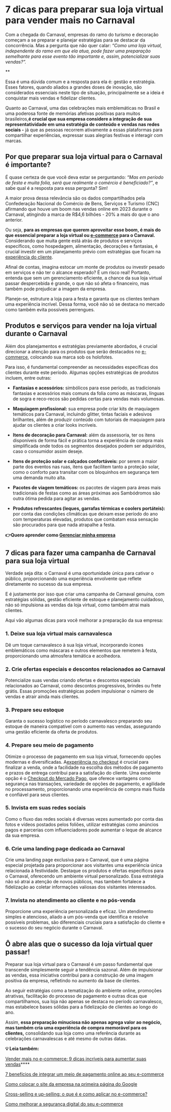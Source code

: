 # 7 dicas para preparar sua loja virtual para vender mais no Carnaval

Com a chegada do Carnaval, empresas do ramo do turismo e decoração começam a se preparar e planejar estratégias para se destacar da concorrência. Mas a pergunta que não quer calar: *“Como uma loja virtual, independente do ramo em que ela atua, pode fazer uma preparação semelhante para esse evento tão importante e, assim, potencializar suas vendas?”.*

**

Essa é uma dúvida comum e a resposta para ela é: gestão e estratégia. Esses fatores, quando aliados a grandes doses de inovação, são considerados essenciais neste tipo de situação, principalmente se a ideia é conquistar mais vendas e fidelizar clientes.

Quanto ao Carnaval, uma das celebrações mais emblemáticas no Brasil e uma poderosa fonte de memórias afetivas positivas para muitos brasileiros,**é crucial que sua empresa considere a integração de sua representatividade em uma estratégia de conteúdo e vendas nas redes sociais -** já que as pessoas recorrem ativamente a essas plataformas para compartilhar experiências, expressar suas alegrias festivas e interagir com marcas.

## **Por que preparar sua loja virtual para o Carnaval é importante?**

É quase certeza de que você deva estar se perguntando: *“Mas em período de festa e muita folia, será que realmente o comércio é beneficiado?”*, e sabe qual é a resposta para essa pergunta? Sim!

A maior prova dessa relevância são os dados compartilhados pela Confederação Nacional do Comércio de Bens, Serviços e Turismo (CNC) afirmando que houve um boom nas vendas online em 2023 durante o Carnaval, atingindo a marca de R$4,6 bilhões - 20% a mais do que o ano anterior.

Ou seja, **para as empresas que querem aproveitar esse boom, é mais do que essencial preparar a loja virtual ou [e-commerce](https://meubolso.mercadopago.com.br/ecommerce-mais-competitivo) para o Carnaval.** Considerando que muita gente está atrás de produtos e serviços específicos, como hospedagem, alimentação, decorações e fantasias, é crucial investir em um planejamento prévio com estratégias que focam na [experiência do cliente](https://meubolso.mercadopago.com.br/6-passos-para-facilitar-a-experiencia-de-compra-no-seu-site).

Afinal de contas, imagina estocar um monte de produtos ou investir pesado em serviços e não ter o alcance esperado? É um risco real! Portanto, entenda que sem um gerenciamento eficiente, a chance da sua loja virtual passar despercebida é grande, o que não só afeta o financeiro, mas também pode prejudicar a imagem da empresa.

Planeje-se, estruture a loja para a festa e garanta que os clientes tenham uma experiência incrível. Dessa forma, você não só se destaca no mercado como também evita possíveis perrengues.

## 

## **Produtos e serviços para vender na loja virtual durante o Carnaval**

Além dos planejamentos e estratégias previamente abordados, é crucial direcionar a atenção para os produtos que serão destacados no [e-commerce](https://meubolso.mercadopago.com.br/como-deixar-produtos-atrativos-e-commerce), colocando sua marca sob os holofotes.

Para isso, é fundamental compreender as necessidades específicas dos clientes durante este período. Algumas opções estratégicas de produtos incluem, entre outras:

- **Fantasias e acessórios:** simbólicos para esse período, as tradicionais fantasias e acessórios mais comuns da folia como as máscaras, línguas de sogra e reco-recos são pedidas certas para vendas mais volumosas.

- **Maquiagem profissional:** sua empresa pode criar kits de maquiagem temáticos para Carnaval, incluindo glitter, tintas faciais e adesivos brilhantes, além de produzir conteúdo com tutoriais de maquiagem para ajudar os clientes a criar looks incríveis.

- **Itens de decoração para Carnaval:** além da assessoria, ter os itens disponíveis de forma fácil e prática torna a experiência de compra mais simplificada onde todos os segmentos desejados podem ser adquiridos, caso o consumidor assim deseje.

- **Itens de proteção solar e calçados confortáveis:** por serem a maior parte dos eventos nas ruas, itens que facilitem tanto a proteção solar, como o conforto para transitar com os bloquinhos em segurança tem uma demanda muito alta.

- **Pacotes de viagem temáticos:** os pacotes de viagem para áreas mais tradicionais de festas como as áreas próximas aos Sambódromos são outra ótima pedida para agitar as vendas.

- **Produtos refrescantes (leques, garrafas térmicas e coolers portáteis):** por conta das condições climáticas que deixam esse período do ano com temperaturas elevadas, produtos que combatam essa sensação são procurados para que nada atrapalhe a festa.

**👉Quero aprender como [Gerenciar minha empresa](https://empresas.mercadopago.com.br/guia-pratico-gestao-estrategica)**

## **7 dicas para fazer uma campanha de Carnaval para sua loja virtual**

Verdade seja dita: o Carnaval é uma oportunidade única para cativar o público, proporcionando uma experiência envolvente que reflete diretamente no sucesso da sua empresa.

E é justamente por isso que criar uma campanha de Carnaval genuína, com estratégias sólidas, gestão eficiente de estoque e planejamento cuidadoso, não só impulsiona as vendas da loja virtual, como também atrai mais clientes.

Aqui vão algumas dicas para você melhorar a preparação da sua empresa:

### **1. Deixe sua loja virtual mais carnavalesca**

Dê um toque carnavalesco à sua loja virtual, incorporando ícones emblemáticos como máscaras e outros elementos que remetem à festa, proporcionando uma atmosfera temática e acolhedora.

### **2. Crie ofertas especiais e descontos relacionados ao Carnaval**

Potencialize suas vendas criando ofertas e descontos especiais relacionados ao Carnaval, como descontos progressivos, brindes ou frete grátis. Essas promoções estratégicas podem impulsionar o número de vendas e atrair ainda mais clientes.

### 

### **3. Prepare seu estoque**

Garanta o sucesso logístico no período carnavalesco preparando seu estoque de maneira compatível com o aumento nas vendas, assegurando uma gestão eficiente da oferta de produtos.

### **4. Prepare seu meio de pagamento**

Otimize o processo de pagamento em sua loja virtual, fornecendo opções modernas e diversificadas. A[experiência no checkout](https://meubolso.mercadopago.com.br/como-vender-mais-com-uma-experiencia-incrivel-de-checkout) é crucial para finalizar a venda, onde a facilidade na escolha dos métodos de pagamento e prazos de entrega contribui para a satisfação do cliente. Uma excelente opção é o [Checkout do Mercado Pago](https://meubolso.mercadopago.com.br/checkout-mercado-pago-conheca-a-solucao-ideal-para-receber-pagamentos-online), que oferece vantagens como segurança nas transações, variedade de opções de pagamento, e agilidade no processamento, proporcionando uma experiência de compra mais fluida e confiável para seus clientes.

### **5. Invista em suas redes sociais**

Como o fluxo das redes sociais é diversas vezes aumentado por conta das fotos e vídeos postados pelos foliões, utilizar estratégias como anúncios pagos e parcerias com influenciadores pode aumentar o leque de alcance da sua empresa.

### **6. Crie uma landing page dedicada ao Carnaval**

Crie uma landing page exclusiva para o Carnaval, que é uma página especial projetada para proporcionar aos visitantes uma experiência única relacionada à festividade. Destaque os produtos e ofertas específicos para o Carnaval, oferecendo um ambiente virtual personalizado. Essa estratégia não só atrai a atenção de novos públicos, mas também fortalece a fidelização ao coletar informações valiosas dos visitantes interessados.

### **7. Invista no atendimento ao cliente e no pós-venda**

Proporcione uma experiência personalizada e eficaz. Um atendimento simples e atencioso, aliado a um pós-venda que identifica e resolve possíveis problemas, são diferenciais cruciais para a satisfação do cliente e o sucesso do seu negócio durante o Carnaval.

## **Ô abre alas que o sucesso da loja virtual quer passar!**

Preparar sua loja virtual para o Carnaval é um passo fundamental que transcende simplesmente seguir a tendência sazonal. Além de impulsionar as vendas, essa iniciativa contribui para a construção de uma imagem positiva da empresa, refletindo no aumento da base de clientes.

Ao seguir estratégias como a tematização do ambiente online, promoções atrativas, facilitação do processo de pagamento e outras dicas que compartilhamos, sua loja não apenas se destaca no período carnavalesco, mas estabelece bases sólidas para a fidelização de clientes ao longo do ano.

Assim, **essa preparação minuciosa não apenas agrega valor ao negócio, mas também cria uma experiência de compra memorável para os clientes,** consolidando sua loja como uma referência durante as celebrações carnavalescas e até mesmo de outras datas.

**💡 Leia também:**

[Vender mais no e-commerce: 9 dicas incríveis para aumentar suas vendas](https://meubolso.mercadopago.com.br/9-dicas-incriveis-para-bombar-seu-e-commerce)****

[7 benefícios de integrar um meio de pagamento online ao seu e-commerce](https://meubolso.mercadopago.com.br/7-beneficios-de-integrar-um-meio-de-pagamento-online-ao-seu-e-commerce)

[Como colocar o site da empresa na primeira página do Google](https://meubolso.mercadopago.com.br/como-destacar-o-site-da-empresa-na-internet)

[Cross-selling e up-selling: o que é e como aplicar no e-commerce?](https://meubolso.mercadopago.com.br/cross-selling-e-up-selling-e-commerce)

[Como melhorar a segurança digital do seu e-commerce](https://meubolso.mercadopago.com.br/seguranca-digital-no-ecommerce)